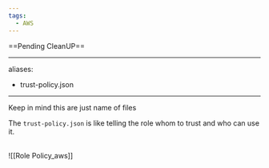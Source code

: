 ```yaml
---
tags:
  - AWS
---
```

==Pending CleanUP==
 
---
aliases:
  - trust-policy.json
---
Keep in mind this are just name of files

The `trust-policy.json` is like telling the role whom to trust and who can use it.

<br>![[Role Policy_aws]]